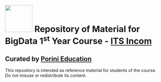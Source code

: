 # <img src="https://github.com/Porini-Education/Course_ITS-BigData-2/assets/44498091/6f00b230-b464-40ba-bc09-b565f6acc0cd" width=90px> Repository of Material for BigData 1<sup>st</sup> Year Course - [ITS Incom](https://itsincom.it/)

## Curated by [Porini Education](https://www.porini.it)

This repository is intended as reference material for students of the course. Do not misuse or redistribute its content.
